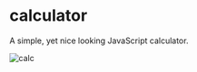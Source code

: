 # calculator

A simple, yet nice looking JavaScript calculator.

![calc](https://user-images.githubusercontent.com/103379723/180689993-a65d6722-2627-4004-b881-0b5d0913f2b5.png)
